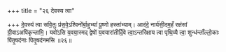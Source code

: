 +++
title = "२६ देवस्य त्वा"

+++
दे॒वस्य॑ त्वा सवि॒तुः प्र॑स॒वे᳕ऽश्विनो॑र्बा॒हुभ्यां॑ पू॒ष्णो हस्ता॑भ्याम्। आद॑दे॒ नार्य॑सी॒दम॒हँ रक्ष॑सां ग्री॒वाऽअपि॑कृन्तामि॒। यवो॑ऽसि य॒वया॒स्मद् द्वेषो॑ य॒वयारा॑तीर्दि॒वे त्वा॒ऽन्तरि॑क्षाय त्वा पृथि॒व्यै त्वा॒ शुन्ध॑न्ताँल्लो॒काः पि॑तृ॒षद॑नाः पितृ॒षद॑नमसि ॥२६॥